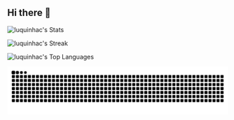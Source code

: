 ## Hi there 👋

![luquinhac's Stats](https://github-readme-stats.vercel.app/api?username=luquinhac&theme=dracula&show_icons=true&hide_border=false&count_private=true)

![luquinhac's Streak](https://github-readme-streak-stats.herokuapp.com/?user=luquinhac&theme=dracula&hide_border=false)

![luquinhac's Top Languages](https://github-readme-stats.vercel.app/api/top-langs/?username=luquinhac&theme=dracula&show_icons=true&hide_border=false&layout=compact)

<picture>
  <source media="(prefers-color-scheme: dark)" srcset="https://raw.githubusercontent.com/luquinhac/luquinhac/output/github-contribution-grid-snake-dark.svg">
  <source media="(prefers-color-scheme: light)" srcset="https://raw.githubusercontent.com/luquinhac/luquinhac/output/github-contribution-grid-snake.svg">
  <img alt="github contribution grid snake animation" src="https://raw.githubusercontent.com/luquinhac/luquinhac/output/github-contribution-grid-snake.svg">
</picture>
